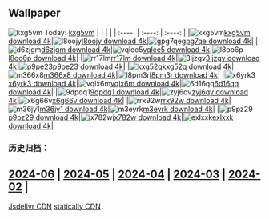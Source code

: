 ## Wallpaper
![kxg5vm](https://w.wallhaven.cc/full/kx/wallhaven-kxg5vm.png) Today: [kxg5vm](https://th.wallhaven.cc/small/kx/kxg5vm.jpg)
|      |      |      |
| :----: | :----: | :----: |
|![kxg5vm](https://th.wallhaven.cc/small/kx/kxg5vm.jpg)[kxg5vm download 4k](https://wallhaven.cc/w/kxg5vm)|![l8oojy](https://th.wallhaven.cc/small/l8/l8oojy.jpg)[l8oojy download 4k](https://wallhaven.cc/w/l8oojy)|![gpg7qe](https://th.wallhaven.cc/small/gp/gpg7qe.jpg)[gpg7qe download 4k](https://wallhaven.cc/w/gpg7qe)|
|![d6zjgm](https://th.wallhaven.cc/small/d6/d6zjgm.jpg)[d6zjgm download 4k](https://wallhaven.cc/w/d6zjgm)|![vqlee5](https://th.wallhaven.cc/small/vq/vqlee5.jpg)[vqlee5 download 4k](https://wallhaven.cc/w/vqlee5)|![l8oo6p](https://th.wallhaven.cc/small/l8/l8oo6p.jpg)[l8oo6p download 4k](https://wallhaven.cc/w/l8oo6p)|
|![rr17lm](https://th.wallhaven.cc/small/rr/rr17lm.jpg)[rr17lm download 4k](https://wallhaven.cc/w/rr17lm)|![3ljzgv](https://th.wallhaven.cc/small/3l/3ljzgv.jpg)[3ljzgv download 4k](https://wallhaven.cc/w/3ljzgv)|![p9pe23](https://th.wallhaven.cc/small/p9/p9pe23.jpg)[p9pe23 download 4k](https://wallhaven.cc/w/p9pe23)|
|![kxg52q](https://th.wallhaven.cc/small/kx/kxg52q.jpg)[kxg52q download 4k](https://wallhaven.cc/w/kxg52q)|![m366x8](https://th.wallhaven.cc/small/m3/m366x8.jpg)[m366x8 download 4k](https://wallhaven.cc/w/m366x8)|![l8pm3r](https://th.wallhaven.cc/small/l8/l8pm3r.jpg)[l8pm3r download 4k](https://wallhaven.cc/w/l8pm3r)|
|![x6yrk3](https://th.wallhaven.cc/small/x6/x6yrk3.jpg)[x6yrk3 download 4k](https://wallhaven.cc/w/x6yrk3)|![vqlx6m](https://th.wallhaven.cc/small/vq/vqlx6m.jpg)[vqlx6m download 4k](https://wallhaven.cc/w/vqlx6m)|![6d16qq](https://th.wallhaven.cc/small/6d/6d16qq.jpg)[6d16qq download 4k](https://wallhaven.cc/w/6d16qq)|
|![9dpdq1](https://th.wallhaven.cc/small/9d/9dpdq1.jpg)[9dpdq1 download 4k](https://wallhaven.cc/w/9dpdq1)|![zyj6qv](https://th.wallhaven.cc/small/zy/zyj6qv.jpg)[zyj6qv download 4k](https://wallhaven.cc/w/zyj6qv)|![x6g66v](https://th.wallhaven.cc/small/x6/x6g66v.jpg)[x6g66v download 4k](https://wallhaven.cc/w/x6g66v)|
|![rrx92w](https://th.wallhaven.cc/small/rr/rrx92w.jpg)[rrx92w download 4k](https://wallhaven.cc/w/rrx92w)|![m36jy1](https://th.wallhaven.cc/small/m3/m36jy1.jpg)[m36jy1 download 4k](https://wallhaven.cc/w/m36jy1)|![m3eyrk](https://th.wallhaven.cc/small/m3/m3eyrk.jpg)[m3eyrk download 4k](https://wallhaven.cc/w/m3eyrk)|
|![p9pz29](https://th.wallhaven.cc/small/p9/p9pz29.jpg)[p9pz29 download 4k](https://wallhaven.cc/w/p9pz29)|![jx782w](https://th.wallhaven.cc/small/jx/jx782w.jpg)[jx782w download 4k](https://wallhaven.cc/w/jx782w)|![exlxxk](https://th.wallhaven.cc/small/ex/exlxxk.jpg)[exlxxk download 4k](https://wallhaven.cc/w/exlxxk)|

### 历史归档：
[2024-06](https://github.com/april-projects/april-wallpaper/tree/main/picture/2024-06/) | [2024-05](https://github.com/april-projects/april-wallpaper/tree/main/picture/2024-05/) | [2024-04](https://github.com/april-projects/april-wallpaper/tree/main/picture/2024-04/) | [2024-03](https://github.com/april-projects/april-wallpaper/tree/main/picture/2024-03/) | [2024-02](https://github.com/april-projects/april-wallpaper/tree/main/picture/2024-02/) | 
---
[Jsdelivr CDN](https://cdn.jsdelivr.net/gh/april-projects/april-wallpaper/api.json)
[statically CDN](https://cdn.statically.io/gh/april-projects/april-wallpaper/main/api.json)